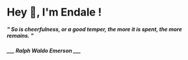 <h1 title="head"> Hey 👋, I'm Endale !</h1>

**<h5><i>" So is cheerfulness, or a good temper, the more it is spent, the more remains. "</i></h5>**

*<b>___ Ralph Waldo Emerson ___</b>*
